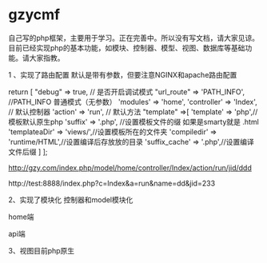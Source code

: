 # gzycmf
自己写的php框架，主要用于学习。正在完善中。所以没有写文档，请大家见谅。目前已经实现php的基本功能，如模块、控制器、模型、视图、数据库等基础功能。请大家指教。

1 、实现了路由配置  默认是带有参数，但要注意NGINX和apache路由配置

return [
	"debug"		 => true,  // 是否开启调试模式
	"url_route"  => 'PATH_INFO', //PATH_INFO 普通模式（无参数）
	'modules'	 => 'home',
	'controller' => 'Index',    // 默认控制器
    'action' 	 => 'run',          // 默认方法
	"template"   =>[
		'template'      => 'php',//模板默认原生php
		'suffix'        => '.php', //设置模板文件的缀 如果是smarty就是 .html
		'templateaDir'  => 'views/',//设置模板所在的文件夹
		'compiledir'    => 'runtime/HTML',//设置编译后存放放的目录
		'suffix_cache'  =>  '.php',//设置编译文件后缀
	]
];

http://gzy.com/index.php/model/home/controller/Index/action/run/jid/ddd

http://test:8888/index.php?c=Index&a=run&name=dd&jid=233

2、实现了模块化  控制器和model模块化

home端

api端

3、视图目前php原生







